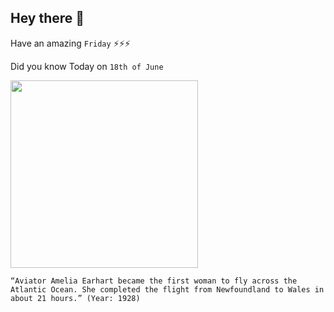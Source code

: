 ## Hey there 👋
Have an amazing `Friday` ⚡⚡⚡

Did you know Today on `18th of June`
 
 [<img src="https://cdn.britannica.com/08/75508-050-FCDFE7FF/Amelia-Earhart-woman-flight-25-1932.jpg" width="300" />](https://en.wikipedia.org/wiki/Amelia_Earhart) 
 ```
“Aviator Amelia Earhart became the first woman to fly across the Atlantic Ocean. She completed the flight from Newfoundland to Wales in about 21 hours.” (Year: 1928)
```
